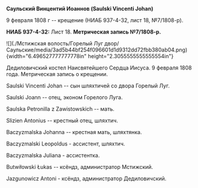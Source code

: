 **Саульский Винцентий Иоаннов (Saulski Vincenti Johan)**

9 февраля 1808 г -- крещение (НИАБ 937-4-32, лист 18, №7/1808-р).

**НИАБ 937-4-32:** Лист 18. **Метрическая запись №7/1808-р.**

![](./Мстижская волость/Горелый Луг двор/Саульские/media/3ad5b44bf254f096601d1d9312dd72fbb380ab04.png){width="6.496527777777778in"
height="2.3055555555555554in"}

Дедиловичский костел Наисвятейшего Сердца Иисуса. 9 февраля 1808 года.
Метрическая запись о крещении.

Saulski Vincenti Johan -- сын шляхтичей со двора Горелый Луг.

Saulski Joann -- отец, эконом Горелого Луга.

Saulska Petronilla z Zawistowskich -- мать.

Slizien Antonius -- крестный отец, шляхтич.

Baczyzmalska Johanna -- крестная мать, шляхтянка.

Baczyzmalski Leopoldus - ассистент, шляхтич.

Baczyzmalska Juliana - ассистентка.

Butwiłowski Łukas -- ксёндз, администратор Мстижский.

Jazgunowicz Antoni - ксёндз, администратор Дедиловичский.
